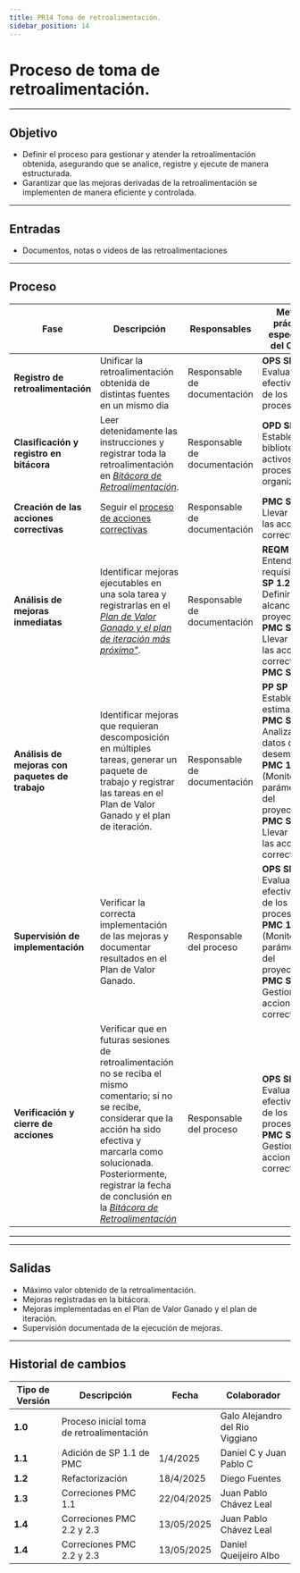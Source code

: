 ```yaml
---
title: PR14 Toma de retroalimentación.
sidebar_position: 14
---
```


# Proceso de toma de retroalimentación.

---

## Objetivo

- Definir el proceso para gestionar y atender la retroalimentación obtenida, asegurando que se analice, registre y ejecute de manera estructurada.
- Garantizar que las mejoras derivadas de la retroalimentación se implementen de manera eficiente y controlada.

---

## Entradas

- Documentos, notas o videos de las retroalimentaciones

---

## Proceso

| Fase | Descripción | Responsables | Meta y práctica específica del CMMI |
|------|------------|--------------|--------------------------------------|
| **Registro de retroalimentación** | Unificar la retroalimentación obtenida de distintas fuentes en un mismo dia | Responsable de documentación | **OPS SP 2.2** Evaluar la efectividad de los procesos |
| **Clasificación y registro en bitácora** | Leer detenidamente las instrucciones y registrar toda la retroalimentación en <u>_[Bitácora de Retroalimentación](https://docs.google.com/spreadsheets/d/1AFSCQ3wmXUBa8Cf7gu5VQHqexOzJk0g0RWMgwnUmhLk/edit?usp=sharing)_</u>. | Responsable de documentación | **OPD SP 1.5** Establecer la biblioteca de activos de proceso de la organización |
| **Creación de las acciones correctivas** | Seguir el [proceso de acciones correctivas](PR13-acciones-correctivas.md) | Responsable de documentación |  **PMC SP 2.2** Llevar a cabo las acciones correctivas |
| **Análisis de mejoras inmediatas** | Identificar mejoras ejecutables en una sola tarea y registrarlas en el [*Plan de Valor Ganado y el plan de iteración más próximo"*](https://docs.google.com/spreadsheets/d/1yvqCf1wp_6ic0Xqwd4LDwk_sMfGdgWF-S9FTfnieVZQ/edit?usp=sharing).  | Responsable de documentación | **REQM SP 1.1** Entender los requisitos; **PP SP 1.2** Definir el alcance del proyecto, **PMC SP 2.2*** Llevar a cabo las acciones correctivas  , **PMC SP 1.1** |
| **Análisis de mejoras con paquetes de trabajo** | Identificar mejoras que requieran descomposición en múltiples tareas, generar un paquete de trabajo y registrar las tareas en el Plan de Valor Ganado y el plan de iteración. | Responsable de documentación | **PP SP 1.1** Establecer estimaciones; **PMC SP 1.5** Analizar datos de desempeño, **PMC 1.1** (Monitorear parámetros del proyecto), **PMC SP 2.2*** Llevar a cabo las acciones correctivas |
| **Supervisión de implementación** | Verificar la correcta implementación de las mejoras y documentar resultados en el Plan de Valor Ganado. | Responsable del proceso | **OPS SP 2.2** Evaluar la efectividad de los procesos, **PMC 1.1** (Monitorear parámetros del proyecto), **PMC SP 2.3** Gestionar las acciones correctivas|
| **Verificación y cierre de acciones** |  Verificar que en futuras sesiones de retroalimentación no se reciba el mismo comentario; si no se recibe, considerar que la acción ha sido efectiva y marcarla como solucionada. Posteriormente, registrar la fecha de conclusión en la <u>_[Bitácora de Retroalimentación](https://docs.google.com/spreadsheets/d/1AFSCQ3wmXUBa8Cf7gu5VQHqexOzJk0g0RWMgwnUmhLk/edit?usp=sharing)_</u> | Responsable del proceso | **OPS SP 2.2** Evaluar la efectividad de los procesos, **PMC SP 2.3** Gestionar las acciones correctivas |
---

---

## Salidas

- Máximo valor obtenido de la retroalimentación.
- Mejoras registradas en la bitácora.
- Mejoras implementadas en el Plan de Valor Ganado y el plan de iteración.
- Supervisión documentada de la ejecución de mejoras.

---

## Historial de cambios

| **Tipo de Versión** | **Descripción**                             | **Fecha** | **Colaborador**                 |
| ------------------- | ------------------------------------------- | --------- | ------------------------------- |
| **1.0**             | Proceso inicial toma de retroalimentación   |   | Galo Alejandro del Rio Viggiano |
| **1.1**             | Adición de SP 1.1 de PMC                    | 1/4/2025  | Daniel C y Juan Pablo C  |
| **1.2**             | Refactorización                             | 18/4/2025 | Diego Fuentes                    |
|**1.3**| Correciones PMC 1.1 | 22/04/2025 | Juan Pablo Chávez Leal |
|**1.4**| Correciones PMC 2.2 y 2.3 | 13/05/2025 | Juan Pablo Chávez Leal |
|**1.4**| Correciones PMC 2.2 y 2.3 | 13/05/2025 | Daniel Queijeiro Albo |
 

